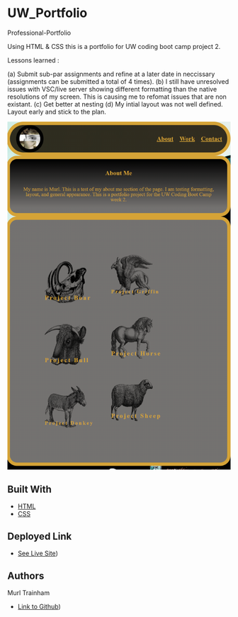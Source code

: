 # UW_Portfolio
Professional-Portfolio

Using HTML & CSS this is a portfolio for UW coding boot camp project 2. 

Lessons learned :

(a) Submit sub-par assignments and refine at a later date in neccissary (assignments can be submitted a total of 4 times).
(b) I still have unresolved issues with VSC/live server showing different formatting than the native resolutions of my screen. This is causing me to refomat issues that are non existant.
(c) Get better at nesting
(d) My intial layout was not well defined. Layout early and stick to the plan.

![Image](./assets/images/portfoliosample.png)


## Built With

* [HTML](https://developer.mozilla.org/en-US/docs/Web/HTML)
* [CSS](https://developer.mozilla.org/en-US/docs/Web/CSS)

## Deployed Link

* [See Live Site](https://murltrainham.github.io/UW_Portfolio/))

## Authors
Murl Trainham
- [Link to Github](https://github.com/murltrainham))
